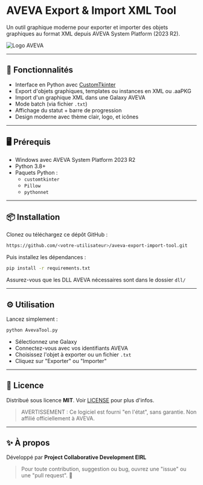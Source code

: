# AVEVA Export & Import XML Tool

Un outil graphique moderne pour exporter et importer des objets graphiques au format XML depuis AVEVA System Platform (2023 R2).

![Logo AVEVA](aveva.png)

---

## 🚀 Fonctionnalités

- Interface en Python avec [CustomTkinter](https://github.com/TomSchimansky/CustomTkinter)
- Export d'objets graphiques, templates ou instances en XML ou .aaPKG
- Import d'un graphique XML dans une Galaxy AVEVA
- Mode batch (via fichier `.txt`)
- Affichage du statut + barre de progression
- Design moderne avec thème clair, logo, et icônes

---

## 🖥️ Prérequis

- Windows avec AVEVA System Platform 2023 R2
- Python 3.8+
- Paquets Python :
  - `customtkinter`
  - `Pillow`
  - `pythonnet`

---

## 📦 Installation

Clonez ou téléchargez ce dépôt GitHub :

```bash
https://github.com/<votre-utilisateur>/aveva-export-import-tool.git
```

Puis installez les dépendances :

```bash
pip install -r requirements.txt
```

Assurez-vous que les DLL AVEVA nécessaires sont dans le dossier `dll/`

---

## ⚙️ Utilisation

Lancez simplement :

```bash
python AvevaTool.py
```

- Sélectionnez une Galaxy
- Connectez-vous avec vos identifiants AVEVA
- Choisissez l'objet à exporter ou un fichier `.txt`
- Cliquez sur "Exporter" ou "Importer"

---

## 📜 Licence

Distribué sous licence **MIT**. Voir [LICENSE](LICENSE) pour plus d'infos.

> AVERTISSEMENT : Ce logiciel est fourni "en l'état", sans garantie. Non affilié officiellement à AVEVA.

---

## ✨ À propos

Développé par **Project Collaborative Development EIRL**

> Pour toute contribution, suggestion ou bug, ouvrez une "issue" ou une "pull request". 🤝
